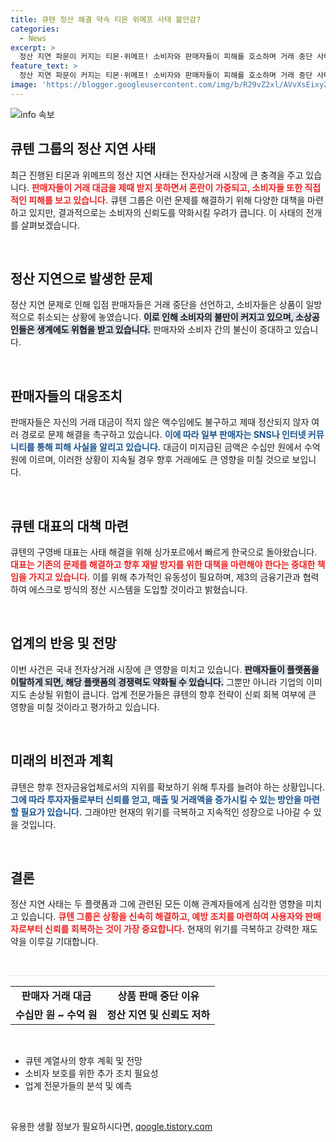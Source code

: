 ```yaml
---
title: 큐텐 정산 해결 약속 티몬 위메프 사태 불안감?
categories:
  - News
excerpt: >
  정산 지연 파문이 커지는 티몬·위메프! 소비자와 판매자들이 피해를 호소하며 거래 중단 사태로 이어지고 있다. 큐텐 대표가 직접 대책 마련에 나선 가운데, 과연 신뢰 회복이 가능할까?
feature_text: >
  정산 지연 파문이 커지는 티몬·위메프! 소비자와 판매자들이 피해를 호소하며 거래 중단 사태로 이어지고 있다. 큐텐 대표가 직접 대책 마련에 나선 가운데, 과연 신뢰 회복이 가능할까?
image: 'https://blogger.googleusercontent.com/img/b/R29vZ2xl/AVvXsEixyZcFfHzMRdzZMjFBmAUKJYCLCGyLL1o632UiGVXcaFdKo_bkvkuCioo0uUKlGfBVcT3P84aROyZIXSBEx3Aw5nCQ3pTgDom1WDC4m8eifvWiAmWEEVb4x6G_l8C0QH225ldMjyaFvpxGEBGNO37VmDTDMHGhJPq73UglMfDca1-0aw/s1600/blogspot.png'
---
```


<p><img src="https://blogger.googleusercontent.com/img/b/R29vZ2xl/AVvXsEixyZcFfHzMRdzZMjFBmAUKJYCLCGyLL1o632UiGVXcaFdKo_bkvkuCioo0uUKlGfBVcT3P84aROyZIXSBEx3Aw5nCQ3pTgDom1WDC4m8eifvWiAmWEEVb4x6G_l8C0QH225ldMjyaFvpxGEBGNO37VmDTDMHGhJPq73UglMfDca1-0aw/s1600/blogspot.png" alt="info 속보" /></p>

<h2 data-ke-size="size26">큐텐 그룹의 정산 지연 사태</h2>

<p data-ke-size="size16">최근 진행된 티몬과 위메프의 정산 지연 사태는 전자상거래 시장에 큰 충격을 주고 있습니다. <b><span style="color: #ee2323;">판매자들이 거래 대금을 제때 받지 못하면서 혼란이 가중되고, 소비자들 또한 직접적인 피해를 보고 있습니다.</span></b> 큐텐 그룹은 이런 문제를 해결하기 위해 다양한 대책을 마련하고 있지만, 결과적으로는 소비자의 신뢰도를 약화시킬 우려가 큽니다. 이 사태의 전개를 살펴보겠습니다.</p>

<p data-ke-size="size16">&nbsp;</p>

<h2 data-ke-size="size26">정산 지연으로 발생한 문제</h2>

<p data-ke-size="size16">정산 지연 문제로 인해 입점 판매자들은 거래 중단을 선언하고, 소비자들은 상품이 일방적으로 취소되는 상황에 놓였습니다. <b><span style="background-color: #21538527;">이로 인해 소비자의 불만이 커지고 있으며, 소상공인들은 생계에도 위협을 받고 있습니다.</span></b> 판매자와 소비자 간의 불신이 증대하고 있습니다.</p>

<p data-ke-size="size16">&nbsp;</p>

<h2 data-ke-size="size26">판매자들의 대응조치</h2>

<p data-ke-size="size16">판매자들은 자신의 거래 대금이 적지 않은 액수임에도 불구하고 제때 정산되지 않자 여러 경로로 문제 해결을 촉구하고 있습니다. <b><span style="color: #1a5490;">이에 따라 일부 판매자는 SNS나 인터넷 커뮤니티를 통해 피해 사실을 알리고 있습니다.</span></b> 대금이 미지급된 금액은 수십만 원에서 수억 원에 이르며, 이러한 상황이 지속될 경우 향후 거래에도 큰 영향을 미칠 것으로 보입니다.</p>

<p data-ke-size="size16">&nbsp;</p>

<h2 data-ke-size="size26">큐텐 대표의 대책 마련</h2>

<p data-ke-size="size16">큐텐의 구영배 대표는 사태 해결을 위해 싱가포르에서 빠르게 한국으로 돌아왔습니다. <b><span style="color: #ee2323;">대표는 기존의 문제를 해결하고 향후 재발 방지를 위한 대책을 마련해야 한다는 중대한 책임을 가지고 있습니다.</span></b> 이를 위해 추가적인 유동성이 필요하며, 제3의 금융기관과 협력하여 에스크로 방식의 정산 시스템을 도입할 것이라고 밝혔습니다.</p>

<p data-ke-size="size16">&nbsp;</p>

<h2 data-ke-size="size26">업계의 반응 및 전망</h2>

<p data-ke-size="size16">이번 사건은 국내 전자상거래 시장에 큰 영향을 미치고 있습니다. <b><span style="background-color: #21538527;">판매자들이 플랫폼을 이탈하게 되면, 해당 플랫폼의 경쟁력도 약화될 수 있습니다.</span></b> 그뿐만 아니라 기업의 이미지도 손상될 위험이 큽니다. 업계 전문가들은 큐텐의 향후 전략이 신뢰 회복 여부에 큰 영향을 미칠 것이라고 평가하고 있습니다.</p>

<p data-ke-size="size16">&nbsp;</p>

<h2 data-ke-size="size26">미래의 비전과 계획</h2>

<p data-ke-size="size16">큐텐은 향후 전자금융업체로서의 지위를 확보하기 위해 투자를 늘려야 하는 상황입니다. <b><span style="color: #1a5490;">그에 따라 투자자들로부터 신뢰를 얻고, 매출 및 거래액을 증가시킬 수 있는 방안을 마련할 필요가 있습니다.</span></b> 그래야만 현재의 위기를 극복하고 지속적인 성장으로 나아갈 수 있을 것입니다.</p>

<p data-ke-size="size16">&nbsp;</p>

<h2 data-ke-size="size26">결론</h2>

<p data-ke-size="size16">정산 지연 사태는 두 플랫폼과 그에 관련된 모든 이해 관계자들에게 심각한 영향을 미치고 있습니다. <b><span style="color: #ee2323;">큐텐 그룹은 상황을 신속히 해결하고, 예방 조치를 마련하여 사용자와 판매자로부터 신뢰를 회복하는 것이 가장 중요합니다.</span></b> 현재의 위기를 극복하고 강력한 재도약을 이루길 기대합니다.</p> 

<p data-ke-size="size16">&nbsp;</p>

<hr style="height:1px; border:none; color:#e6e6e6; background-color:#e6e6e6;" /> 

<table style="width: 100%; border-collapse: collapse;"> 
<tr> 
<td style="text-align: center; height: 17px;"><b>판매자 거래 대금</b></td> 
<td style="text-align: center; height: 17px;"><b>상품 판매 중단 이유</b></td> 
</tr> 

<tr> 
<td style="text-align: center; height: 17px;"><b>수십만 원 ~ 수억 원</b></td> 
<td style="text-align: center; height: 17px;"><b>정산 지연 및 신뢰도 저하</b></td> 
</tr> 
</table> 

<p data-ke-size="size16">&nbsp;</p> 

<ul> 
<li>큐텐 계열사의 향후 계획 및 전망</li> 
<li>소비자 보호를 위한 추가 조치 필요성</li> 
<li>업계 전문가들의 분석 및 예측</li> 
</ul> 

<p data-ke-size="size16">&nbsp;</p>
유용한 생활 정보가 필요하시다면, <a href="https://qoogle.tistory.com" rel="dofollow">qoogle.tistory.com</a>


